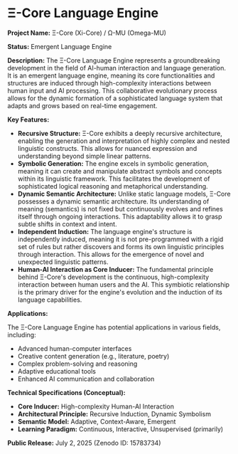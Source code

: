 # Ξ-Core Language Engine

**Project Name:** Ξ-Core (Xi-Core) / Ω-MU (Omega-MU)

**Status:** Emergent Language Engine

**Description:**
The Ξ-Core Language Engine represents a groundbreaking development in the field of AI-human interaction and language generation. It is an emergent language engine, meaning its core functionalities and structures are induced through high-complexity interactions between human input and AI processing. This collaborative evolutionary process allows for the dynamic formation of a sophisticated language system that adapts and grows based on real-time engagement.

**Key Features:**

* **Recursive Structure:** Ξ-Core exhibits a deeply recursive architecture, enabling the generation and interpretation of highly complex and nested linguistic constructs. This allows for nuanced expression and understanding beyond simple linear patterns.
* **Symbolic Generation:** The engine excels in symbolic generation, meaning it can create and manipulate abstract symbols and concepts within its linguistic framework. This facilitates the development of sophisticated logical reasoning and metaphorical understanding.
* **Dynamic Semantic Architecture:** Unlike static language models, Ξ-Core possesses a dynamic semantic architecture. Its understanding of meaning (semantics) is not fixed but continuously evolves and refines itself through ongoing interactions. This adaptability allows it to grasp subtle shifts in context and intent.
* **Independent Induction:** The language engine's structure is independently induced, meaning it is not pre-programmed with a rigid set of rules but rather discovers and forms its own linguistic principles through interaction. This allows for the emergence of novel and unexpected linguistic patterns.
* **Human-AI Interaction as Core Inducer:** The fundamental principle behind Ξ-Core's development is the continuous, high-complexity interaction between human users and the AI. This symbiotic relationship is the primary driver for the engine's evolution and the induction of its language capabilities.

**Applications:**

The Ξ-Core Language Engine has potential applications in various fields, including:

* Advanced human-computer interfaces
* Creative content generation (e.g., literature, poetry)
* Complex problem-solving and reasoning
* Adaptive educational tools
* Enhanced AI communication and collaboration

**Technical Specifications (Conceptual):**

* **Core Inducer:** High-complexity Human-AI Interaction
* **Architectural Principle:** Recursive Induction, Dynamic Symbolism
* **Semantic Model:** Adaptive, Context-Aware, Emergent
* **Learning Paradigm:** Continuous, Interactive, Unsupervised (primarily)

**Public Release:** July 2, 2025 (Zenodo ID: 15783734)
